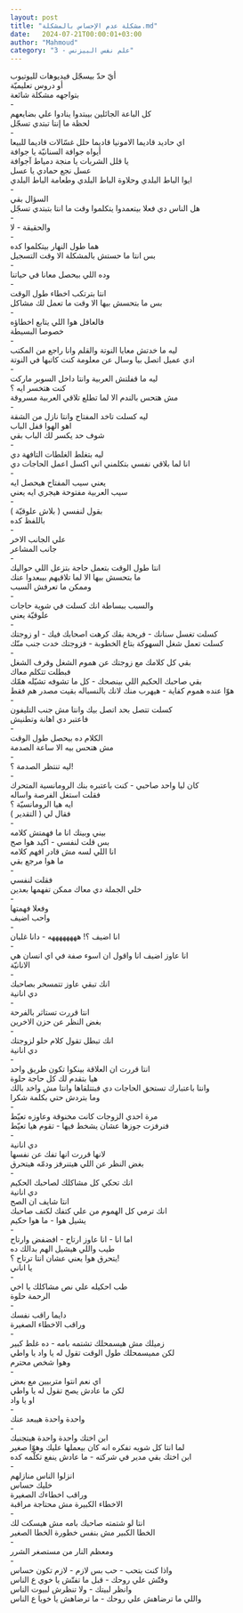 ```yaml
---
layout: post
title: "مشكلة عدم الإحساس بالمشكلة.md"
date:   2024-07-21T00:00:01+03:00
author: "Mahmoud"
category: "3 - علم نفس البيزنس"
---
```

أيّ حدّ بيسجّل فيديوهات لليوتيوب\
أو دروس تعليميّة\
بتواجهه مشكلة شائعة\
-\
كل الباعة الجائلين بيبتدوا ينادوا علي بضايعهم\
لحظة ما إنتا تبتدي تسجّل\
-\
اي حاديد قاديما الامونيا قاديما حلل غسّالات قاديما
للبيعا\
أيواه جوافة السنانيّة يا جوافة\
يا قلل الشربات يا منجة دمياط آجوافة\
عسل نجع حمادي يا عسل\
ايوا الباط البلدي وحلاوة الباط البلدي وطعامة الباط
البلدي\
-\
السؤال بقي\
هل الناس دي فعلا بيتعمدوا يتكلموا وقت ما انتا بتبتدي
تسجّل\
-\
والحقيقة - لا\
-\
هما طول النهار بيتكلموا كده\
بس انتا ما حستش بالمشكلة الا وقت التسجيل\
-\
وده اللي بيحصل معانا في حياتنا\
-\
انتا بترتكب اخطاء طول الوقت\
بس ما بتحسش بيها الا وقت ما تعمل لك مشاكل\
-\
فالعاقل هوا اللي يتابع اخطاؤه\
خصوصا البسيطة\
-\
ليه ما خدتش معايا النوتة والقلم وانا راجع من
المكتب\
ادي عميل اتصل بيا وسال عن معلومة كنت كاتبها في
النوتة\
-\
ليه ما قفلتش العربية وانتا داخل السوبر ماركت\
كنت هتخسر ايه ؟\
مش هتحس بالندم الا لما تطلع تلاقي العربية مسروقة\
-\
ليه كسلت تاخد المفتاح وانتا نازل من الشقة\
اهو الهوا قفل الباب\
شوف حد يكسر لك الباب بقي\
-\
ليه بتغلط الغلطات التافهة دي\
انا لما بلاقي نفسي بتكلمني اني اكسل اعمل الحاجات
دي\
-\
يعني سيب المفتاح هيحصل ايه\
سيب العربية مفتوحة هيجري ايه يعني\
-\
بقول لنفسي ( بلاش علوقيّة )\
باللفظ كده\
-\
علي الجانب الاخر\
جانب المشاعر\
-\
انتا طول الوقت بتعمل حاجة بتزعل اللي حواليك\
ما بتحسش بيها الا لما تلاقيهم بيبعدوا عنك\
وممكن ما تعرفش السبب\
-\
والسبب ببساطة انك كسلت في شوية حاجات\
علوقيّة يعني\
-\
كسلت تغسل سنانك - فريحة بقك كرهت اصحابك فيك - او
زوجتك\
كسلت تعمل شغل السهوكة بتاع الخطوبة - فزوجتك خدت جنب
منّك\
-\
بقي كل كلامك مع زوجتك عن هموم الشغل وقرف الشغل\
فبطلت تتكلم معاك\
بقي صاحبك الحكيم اللي بينصحك - كل ما تشوفه تشيّله
همّك\
هوّا عنده هموم كفاية - هيهرب منك لانك بالنسباله بقيت مصدر
هم فقط\
-\
كسلت تتصل بحد اتصل بيك وانتا مش جنب التليفون\
فاعتبر دي اهانة وتطنيش\
-\
الكلام ده بيحصل طول الوقت\
مش هتحس بيه الا ساعة الصدمة\
-\
ليه تنتظر الصدمة ؟!\
-\
كان ليا واحد صاحبي - كنت باعتبره بنك الرومانسية
المتحرك\
فقلت استغل الفرصة واساله\
ايه هيا الرومانسيّة ؟\
فقال لي ( التقدير )\
-\
بيني وبينك انا ما فهمتش كلامه\
بس قلت لنفسي - اكيد هوا صح\
انا اللي لسه مش قادر افهم كلامه\
ما هوا مرجع بقي\
-\
فقلت لنفسي\
خلي الجملة دي معاك ممكن تفهمها بعدين\
-\
وفعلا فهمتها\
واحب اضيف\
-\
انا اضيف ؟! ههههههههه - دانا غلبان\
-\
انا عاوز اضيف انا واقول ان اسوء صفة في اي انسان
هي\
الانانيّة\
-\
انك تبقي عاوز تتمسخر بصاحبك\
دي انانية\
-\
انتا قررت تستاثر بالفرحة\
بغض النظر عن حزن الاخرين\
-\
انك تبطل تقول كلام حلو لزوجتك\
دي انانية\
-\
انتا قررت ان العلاقة بينكوا تكون طريق واحد\
هيا بتقدم لك كل حاجة حلوة\
وانتا باعتبارك تستحق الحاجات دي فبتتلقاها وانتا مش واخد
بالك\
وما بتردش حتي بكلمة شكرا\
-\
مرة احدي الزوجات كانت مخنوقة وعاوزه تعيّط\
فنرفزت جوزها عشان يشخط فيها - تقوم هيا تعيّط\
-\
دي انانية\
لانها قررت انها تفك عن نفسها\
بغض النظر عن اللي هيتنرفز ودمّه هيتحرق\
-\
انك تحكي كل مشاكلك لصاحبك الحكيم\
دي انانية\
انتا شايف ان الصح\
انك ترمي كل الهموم من علي كتفك لكتف صاحبك\
يشيل هوا - ما هوا حكيم\
-\
اما انا - انا عاوز ارتاح - افضفض وارتاح\
طيب واللي هيشيل الهم بدالك ده\
يتحرق هوا يعني عشان انتا ترتاح ؟!\
يا اناني\
-\
طب احكيله علي نص مشاكلك يا اخي\
الرحمة حلوة\
-\
دايما راقب نفسك\
وراقب الاخطاء الصغيرة\
-\
زميلك مش هيسمحلك تشتمه بامه - ده غلط كبير\
لكن مميسمحلك طول الوقت تقول له يا واد يا واطي\
وهوا شخص محترم\
-\
اي نعم انتوا متربيين مع بعض\
لكن ما عادش يصح تقول له يا واطي\
او يا واد\
-\
واحدة واحدة هيبعد عنك\
-\
ابن اختك واحدة واحدة هيتجنبك\
لما انتا كل شويه تفكره انه كان بيعملها عليك وهوّا
صغير\
ابن اختك بقي مدير في شركته - ما عادش ينفع تكلّمه
كده\
-\
انزلوا الناس منازلهم\
خليك حساس\
وراقب اخطاءك الصغيرة\
الاخطاء الكبيرة مش محتاجة مراقبة\
-\
انتا لو شتمته صاحبك بامه مش هيسكت لك\
الخطا الكبير مش بنفس خطورة الخطا الصغير\
-\
ومعظم النار من مستصغر الشرر\
-\
واذا كنت بتحب - حب بس لازم - لازم تكون حساس\
وفتّش علي روحك - قبل ما تفتّش يا خوي ع الناس\
وانظر لبيتك - ولا تنظرش لبيوت الناس\
واللي ما ترضاهش علي روحك - ما ترضاهش يا خويا ع
الناس
